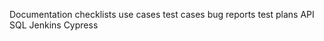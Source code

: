 Documentation
  checklists
  use cases
  test cases
  bug reports
  test plans
API
SQL
Jenkins
Cypress
